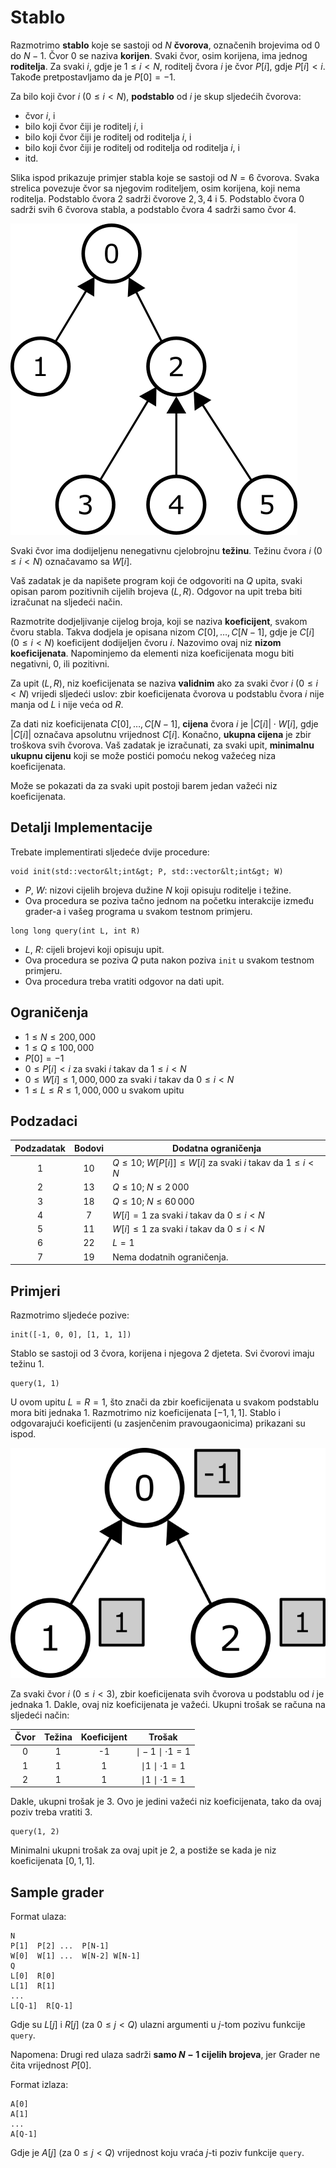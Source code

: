 # Stablo

Razmotrimo **stablo** koje se sastoji od $N$ **čvorova**, označenih brojevima od $0$ do $N-1$. Čvor $0$ se naziva **korijen**. Svaki čvor, osim korijena, ima jednog **roditelja**. 
Za svaki $i$, gdje je $1 \leq i < N$, roditelj čvora $i$ je čvor $P[i]$, gdje $P[i] < i$. 
Takođe pretpostavljamo da je $P[0] = -1$.

Za bilo koji čvor $i$ ($0 \leq i < N$), 
**podstablo** od $i$ je skup sljedećih čvorova:

* čvor $i$, i
* bilo koji čvor čiji je roditelj $i$, i
* bilo koji čvor čiji je roditelj od roditelja $i$, i
* bilo koji čvor čiji je roditelj od roditelja od roditelja $i$, i 
* itd.

Slika ispod prikazuje primjer stabla koje se sastoji od $N = 6$ čvorova. 
Svaka strelica povezuje čvor sa njegovim roditeljem, osim korijena, koji nema roditelja. 
Podstablo čvora $2$ sadrži čvorove $2, 3, 4$ i $5$. 
Podstablo čvora $0$ sadrži svih $6$ čvorova stabla, 
a podstablo čvora $4$ sadrži samo čvor $4$.

![](subtrees.png "150")

Svaki čvor ima dodijeljenu nenegativnu cjelobrojnu **težinu**. Težinu čvora $i$ ($0 \leq i < N$) označavamo sa $W[i]$.

Vaš zadatak je da napišete program koji će odgovoriti na $Q$ upita, svaki opisan parom pozitivnih cijelih brojeva $(L, R)$. Odgovor na upit treba biti izračunat na sljedeći način.

Razmotrite dodjeljivanje cijelog broja, koji se naziva **koeficijent**, svakom čvoru stabla. 
Takva dodjela je opisana nizom $C[0], \ldots, C[N-1]$, gdje je $C[i]$ ($0 \leq i < N$) koeficijent dodijeljen čvoru $i$. Nazovimo ovaj niz **nizom koeficijenata**. Napominjemo da elementi niza koeficijenata mogu biti negativni, $0$, ili pozitivni.

Za upit $(L, R)$, niz koeficijenata se naziva **validnim** ako za svaki čvor $i$ ($0 \leq i < N$) 
 vrijedi sljedeći uslov:  zbir koeficijenata čvorova u podstablu čvora $i$  nije manja od $L$ i nije veća od $R$.

Za dati niz koeficijenata $C[0], \ldots, C[N-1]$, **cijena** čvora $i$ je $|C[i]| \cdot W[i]$, 
 gdje $|C[i]|$ označava apsolutnu vrijednost $C[i]$. Konačno, **ukupna cijena** je zbir troškova svih čvorova. Vaš zadatak je izračunati, za svaki upit, **minimalnu ukupnu cijenu** koji se može postići pomoću nekog važećeg niza koeficijenata.
 
Može se pokazati da za svaki upit postoji barem jedan važeći niz koeficijenata.

## Detalji Implementacije
Trebate implementirati sljedeće dvije procedure:
```
void init(std::vector&lt;int&gt; P, std::vector&lt;int&gt; W)
```
* $P$, $W$: nizovi cijelih brojeva dužine $N$ koji
 opisuju roditelje i težine.
* Ova procedura se poziva tačno jednom
 na početku interakcije između grader-a i vašeg programa u svakom testnom primjeru.

```
long long query(int L, int R)
```
* $L$, $R$: cijeli brojevi koji opisuju upit.
* Ova procedura se poziva $Q$ puta nakon poziva `init` u svakom testnom primjeru.
* Ova procedura treba vratiti odgovor na dati upit.

## Ograničenja

* $1 \leq N \leq 200,000$
* $1 \leq Q \leq 100,000$
* $P[0] = -1$
* $0 \leq P[i] < i$ za svaki $i$ takav da $1 \leq i < N$
* $0 \leq W[i] \leq 1,000,000$ za svaki $i$ takav da $0 \leq i < N$
* $1 \leq L \leq R \leq 1,000,000$ u svakom upitu

## Podzadaci

| Podzadatak | Bodovi  | Dodatna ograničenja|
| :-----: | :----: | ---------------------- |
|   1     |  $10$  | $Q \leq 10$; $W[P[i]] \leq W[i]$ za svaki $i$ takav da $1 \leq i < N$
|   2     |  $13$  | $Q \leq 10$; $N \leq 2\,000$
|   3     |  $18$  | $Q \leq 10$; $N \leq 60\,000$
|   4     |  $7$   | $W[i] = 1$ za svaki $i$ takav da $0 \leq i < N$
|   5     |  $11$  | $W[i] \leq 1$ za svaki $i$ takav da $0 \leq i < N$
|   6     |  $22$  | $L = 1$
|   7     |  $19$  | Nema dodatnih ograničenja.



## Primjeri

Razmotrimo sljedeće pozive:

```
init([-1, 0, 0], [1, 1, 1])
```
Stablo se sastoji od $3$ čvora, korijena i njegova $2$ djeteta. 
Svi čvorovi imaju težinu $1$.

```
query(1, 1)
```
U ovom upitu $L = R = 1$, što znači da zbir koeficijenata u svakom podstablu mora biti jednaka $1$.
 Razmotrimo niz koeficijenata $[-1, 1, 1]$. 
 Stablo i odgovarajući koeficijenti (u zasjenčenim pravougaonicima) prikazani su ispod.
 
![](ex1.png "150")

Za svaki čvor $i$ ($0 \leq i < 3$), zbir koeficijenata svih čvorova u podstablu od $i$ je jednaka $1$.
 Dakle, ovaj niz koeficijenata je važeći.  Ukupni trošak se računa na sljedeći način:

|  Čvor  | Težina | Koeficijent | Trošak                    |
| :----: | :----: | :---------: | :-----------------------: |
|   0    |   1    |     -1      | $\mid -1 \mid \cdot 1 = 1$
|   1    |   1    |      1      | $\mid 1 \mid \cdot 1 = 1$
|   2    |   1    |      1      | $\mid 1 \mid \cdot 1 = 1$


Dakle, ukupni trošak je $3$. Ovo je jedini važeći niz koeficijenata, tako da ovaj poziv treba vratiti $3$.

```
query(1, 2)
```

Minimalni ukupni trošak za ovaj upit je $2$, 
a postiže se kada je niz koeficijenata $[0, 1, 1]$.

## Sample grader

Format ulaza:

```
N
P[1]  P[2] ...  P[N-1]
W[0]  W[1] ...  W[N-2] W[N-1]
Q
L[0]  R[0]
L[1]  R[1]
...
L[Q-1]  R[Q-1]
```

Gdje su $L[j]$ i $R[j]$ (za $0 \leq j < Q$) ulazni argumenti u $j$-tom pozivu funkcije `query`. 
 
Napomena: Drugi red ulaza sadrži **samo $N-1$ cijelih brojeva**, jer Grader ne čita vrijednost $P[0]$.

Format izlaza:

```
A[0]
A[1]
...
A[Q-1]
```

Gdje je $A[j]$ (za $0 \leq j < Q$) vrijednost koju vraća $j$-ti poziv funkcije `query`.